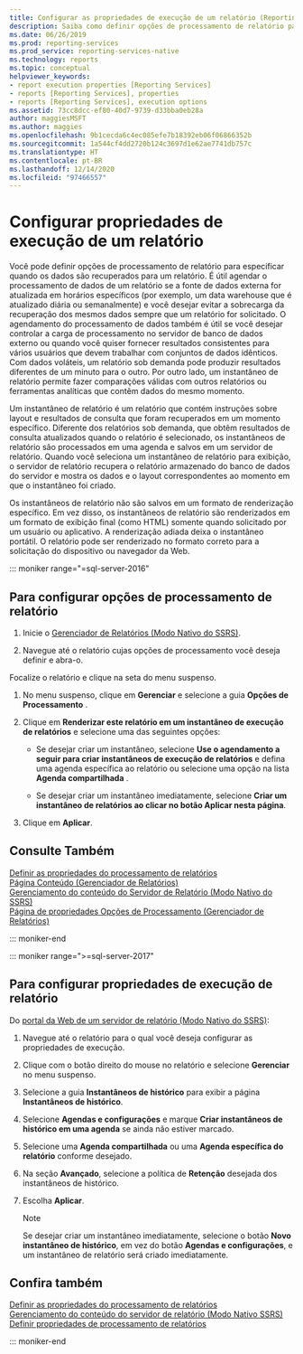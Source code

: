 ```yaml
---
title: Configurar as propriedades de execução de um relatório (Reporting Services) | Microsoft Docs
description: Saiba como definir opções de processamento de relatório para especificar quando recuperar dados de relatório para evitar a sobrecarga de recuperar os mesmos dados cada vez que um relatório é solicitado.
ms.date: 06/26/2019
ms.prod: reporting-services
ms.prod_service: reporting-services-native
ms.technology: reports
ms.topic: conceptual
helpviewer_keywords:
- report execution properties [Reporting Services]
- reports [Reporting Services], properties
- reports [Reporting Services], execution options
ms.assetid: 73cc8dcc-ef80-40d7-9739-d33bba0eb28a
author: maggiesMSFT
ms.author: maggies
ms.openlocfilehash: 9b1cecda6c4ec085efe7b18392eb06f06866352b
ms.sourcegitcommit: 1a544cf4dd2720b124c3697d1e62ae7741db757c
ms.translationtype: HT
ms.contentlocale: pt-BR
ms.lasthandoff: 12/14/2020
ms.locfileid: "97466557"
---
```

# <a name="configure-execution-properties-for-a-report"></a>Configurar propriedades de execução de um relatório
  Você pode definir opções de processamento de relatório para especificar quando os dados são recuperados para um relatório. É útil agendar o processamento de dados de um relatório se a fonte de dados externa for atualizada em horários específicos (por exemplo, um data warehouse que é atualizado diária ou semanalmente) e você desejar evitar a sobrecarga da recuperação dos mesmos dados sempre que um relatório for solicitado. O agendamento do processamento de dados também é útil se você desejar controlar a carga de processamento no servidor de banco de dados externo ou quando você quiser fornecer resultados consistentes para vários usuários que devem trabalhar com conjuntos de dados idênticos. Com dados voláteis, um relatório sob demanda pode produzir resultados diferentes de um minuto para o outro. Por outro lado, um instantâneo de relatório permite fazer comparações válidas com outros relatórios ou ferramentas analíticas que contêm dados do mesmo momento.  
  
 Um instantâneo de relatório é um relatório que contém instruções sobre layout e resultados de consulta que foram recuperados em um momento específico. Diferente dos relatórios sob demanda, que obtêm resultados de consulta atualizados quando o relatório é selecionado, os instantâneos de relatório são processados em uma agenda e salvos em um servidor de relatório. Quando você seleciona um instantâneo de relatório para exibição, o servidor de relatório recupera o relatório armazenado do banco de dados do servidor e mostra os dados e o layout correspondentes ao momento em que o instantâneo foi criado.  
  
 Os instantâneos de relatório não são salvos em um formato de renderização específico. Em vez disso, os instantâneos de relatório são renderizados em um formato de exibição final (como HTML) somente quando solicitado por um usuário ou aplicativo. A renderização adiada deixa o instantâneo portátil. O relatório pode ser renderizado no formato correto para a solicitação do dispositivo ou navegador da Web.  

::: moniker range="=sql-server-2016"
  
## <a name="to-configure-report-processing-options"></a>Para configurar opções de processamento de relatório  
  
1.  Inicie o [Gerenciador de Relatórios &#40;Modo Nativo do SSRS&#41;](../web-portal-ssrs-native-mode.md).  
  
2.  Navegue até o relatório cujas opções de processamento você deseja definir e abra-o.  
  
 Focalize o relatório e clique na seta do menu suspenso.  
  
1.  No menu suspenso, clique em **Gerenciar** e selecione a guia **Opções de Processamento** .  
  
2.  Clique em **Renderizar este relatório em um instantâneo de execução de relatórios** e selecione uma das seguintes opções:  
  
    -   Se desejar criar um instantâneo, selecione **Use o agendamento a seguir para criar instantâneos de execução de relatórios** e defina uma agenda específica ao relatório ou selecione uma opção na lista **Agenda compartilhada** .  
  
    -   Se desejar criar um instantâneo imediatamente, selecione **Criar um instantâneo de relatórios ao clicar no botão Aplicar nesta página**.  
  
3.  Clique em **Aplicar**.  
  
## <a name="see-also"></a>Consulte Também  
 [Definir as propriedades do processamento de relatórios](../../reporting-services/report-server/set-report-processing-properties.md)   
 [Página Conteúdo &#40;Gerenciador de Relatórios&#41;](/previous-versions/sql/sql-server-2016/ms186470(v=sql.130))   
 [Gerenciamento do conteúdo do Servidor de Relatório &#40;Modo Nativo do SSRS&#41;](../../reporting-services/report-server/report-server-content-management-ssrs-native-mode.md)   
 [Página de propriedades Opções de Processamento &#40;Gerenciador de Relatórios&#41;](/previous-versions/sql/sql-server-2016/ms178821(v=sql.130))  
  
::: moniker-end

::: moniker range=">=sql-server-2017"
  
## <a name="to-configure-report-execution-properties"></a>Para configurar propriedades de execução de relatório  
  
Do [portal da Web de um servidor de relatório (Modo Nativo do SSRS)](../../reporting-services/web-portal-ssrs-native-mode.md):  
  
1. Navegue até o relatório para o qual você deseja configurar as propriedades de execução.  
  
2. Clique com o botão direito do mouse no relatório e selecione **Gerenciar** no menu suspenso.

3. Selecione a guia **Instantâneos de histórico** para exibir a página **Instantâneos de histórico**.  
  
4. Selecione **Agendas e configurações** e marque **Criar instantâneos de histórico em uma agenda** se ainda não estiver marcado.
  
5. Selecione uma **Agenda compartilhada** ou uma **Agenda específica do relatório** conforme desejado.  
  
6. Na seção **Avançado**, selecione a política de **Retenção** desejada dos instantâneos de histórico.  
  
7. Escolha **Aplicar**.  
  
   >[!NOTE]
   >Se desejar criar um instantâneo imediatamente, selecione o botão **Novo instantâneo de histórico**, em vez do botão **Agendas e configurações**, e um instantâneo de relatório será criado imediatamente.  
  
## <a name="see-also"></a>Confira também  
 [Definir as propriedades do processamento de relatórios](../../reporting-services/report-server/set-report-processing-properties.md)   
 [Gerenciamento do conteúdo do servidor de relatório (Modo Nativo SSRS)](../../reporting-services/report-server/report-server-content-management-ssrs-native-mode.md)   
 [Definir propriedades de processamento de relatórios](../../reporting-services/report-server/set-report-processing-properties.md)   

::: moniker-end